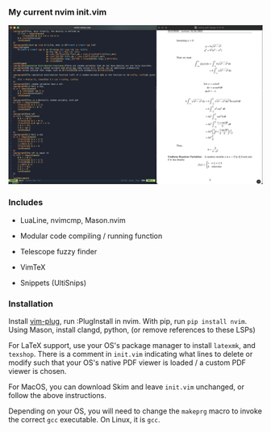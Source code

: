 ### My current nvim init.vim
![alt text](ex.png)

### Includes
- LuaLine, nvimcmp, Mason.nvim


- Modular code compiling / running function


- Telescope fuzzy finder


- VimTeX


- Snippets (UltiSnips)

### Installation


Install [vim-plug](https://github.com/junegunn/vim-plug), run :PlugInstall in nvim. With pip, run
`pip install nvim`. Using Mason, install clangd, python, (or remove references to these LSPs)


For LaTeX support, use your OS's package manager to install `latexmk`, and `texshop`.
There is a comment in `init.vim` indicating what lines to delete or modify such that your 
OS's native PDF viewer is loaded / a custom PDF viewer is chosen.


For MacOS, you can download Skim and leave `init.vim` unchanged, or follow the above instructions.


Depending on your OS, you will need to change the `makeprg` macro to invoke the correct
`gcc` executable. On Linux, it is `gcc`.
